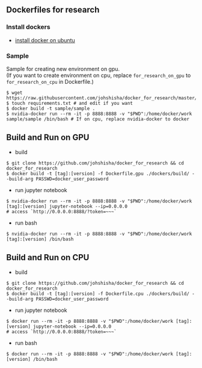 ## Dockerfiles for research

### Install dockers
- [install docker on ubuntu](./install_dockers.md)

### Sample
Sample for creating new environment on gpu.  
(If you want to create environment on cpu, replace `for_research_on_gpu` to `for_research_on_cpu` in Dockerfile.)
```
$ wget https://raw.githubusercontent.com/johshisha/docker_for_research/master/sample/Dockerfile
$ touch requirements.txt # and edit if you want
$ docker build -t sample/sample .
$ nvidia-docker run --rm -it -p 8888:8888 -v "$PWD":/home/docker/work sample/sample /bin/bash # If on cpu, replace nvidia-docker to docker
```


## Build and Run on GPU
- build
```
$ git clone https://github.com/johshisha/docker_for_research && cd docker_for_research
$ docker build -t [tag]:[version] -f Dockerfile.gpu ./dockers/build/ --build-arg PASSWD=docker_user_password
```
- run jupyter notebook
```
$ nvidia-docker run --rm -it -p 8888:8888 -v "$PWD":/home/docker/work [tag]:[version] jupyter-notebook --ip=0.0.0.0
# access `http://0.0.0.0:8888/?token=~~~`
```

- run bash
```
$ nvidia-docker run --rm -it -p 8888:8888 -v "$PWD":/home/docker/work [tag]:[version] /bin/bash
```

## Build and Run on CPU
- build
```
$ git clone https://github.com/johshisha/docker_for_research && cd docker_for_research
$ docker build -t [tag]:[version] -f Dockerfile.cpu ./dockers/build/ --build-arg PASSWD=docker_user_password
```
- run jupyter notebook
```
$ docker run --rm -it -p 8888:8888 -v "$PWD":/home/docker/work [tag]:[version] jupyter-notebook --ip=0.0.0.0
# access `http://0.0.0.0:8888/?token=~~~`
```

- run bash
```
$ docker run --rm -it -p 8888:8888 -v "$PWD":/home/docker/work [tag]:[version] /bin/bash
```
